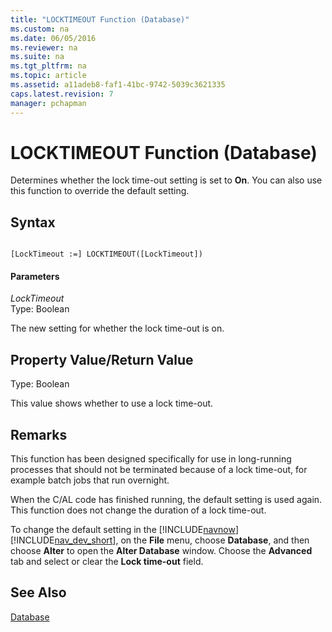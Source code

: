 ```yaml
---
title: "LOCKTIMEOUT Function (Database)"
ms.custom: na
ms.date: 06/05/2016
ms.reviewer: na
ms.suite: na
ms.tgt_pltfrm: na
ms.topic: article
ms.assetid: a11adeb8-faf1-41bc-9742-5039c3621335
caps.latest.revision: 7
manager: pchapman
---
```

# LOCKTIMEOUT Function (Database)
Determines whether the lock time\-out setting is set to **On**. You can also use this function to override the default setting.  
  
## Syntax  
  
```  
  
[LockTimeout :=] LOCKTIMEOUT([LockTimeout])  
```  
  
#### Parameters  
 *LockTimeout*  
 Type: Boolean  
  
 The new setting for whether the lock time\-out is on.  
  
## Property Value\/Return Value  
 Type: Boolean  
  
 This value shows whether to use a lock time\-out.  
  
## Remarks  
 This function has been designed specifically for use in long\-running processes that should not be terminated because of a lock time\-out, for example batch jobs that run overnight.  
  
 When the C\/AL code has finished running, the default setting is used again. This function does not change the duration of a lock time\-out.  
  
 To change the default setting in the [!INCLUDE[navnow](includes/navnow_md.md)][!INCLUDE[nav_dev_short](includes/nav_dev_short_md.md)], on the **File** menu, choose **Database**, and then choose **Alter** to open the **Alter Database** window. Choose the **Advanced** tab and select or clear the **Lock time\-out** field.  
  
## See Also  
 [Database](Database.md)